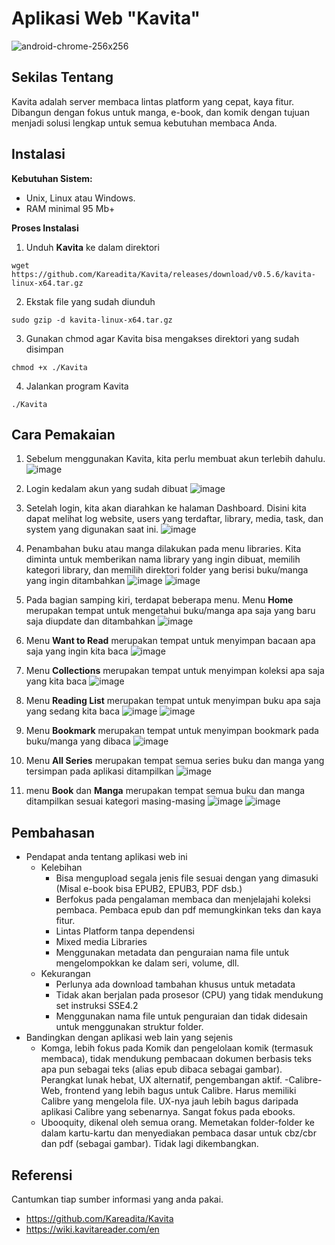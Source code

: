 # Aplikasi Web "Kavita"
![android-chrome-256x256](https://user-images.githubusercontent.com/95085861/196993908-ec7d603c-a279-4d6a-ad71-5eaf52861e0e.png)

## Sekilas Tentang

Kavita adalah server membaca lintas platform yang cepat, kaya fitur. Dibangun dengan fokus untuk manga, e-book, dan komik dengan tujuan menjadi solusi lengkap untuk semua kebutuhan membaca Anda.

## Instalasi

**Kebutuhan Sistem:**
- Unix, Linux atau Windows.
- RAM minimal 95 Mb+

**Proses Instalasi**
1. Unduh **Kavita** ke dalam direktori
```
wget https://github.com/Kareadita/Kavita/releases/download/v0.5.6/kavita-linux-x64.tar.gz
```
2. Ekstak file yang sudah diunduh
```
sudo gzip -d kavita-linux-x64.tar.gz
```
3. Gunakan chmod agar Kavita bisa mengakses direktori yang sudah disimpan
```
chmod +x ./Kavita
```
4. Jalankan program Kavita
```
./Kavita
```


## Cara Pemakaian

1. Sebelum menggunakan Kavita, kita perlu membuat akun terlebih dahulu.
![image](https://user-images.githubusercontent.com/95017091/196713457-6941eecc-2c13-4e67-9ce9-f343e100c280.png)

2. Login kedalam akun yang sudah dibuat
![image](https://user-images.githubusercontent.com/95017091/196713937-96de4bec-adf2-4c52-88f7-29a0ed449cee.png)

3. Setelah login, kita akan diarahkan ke halaman Dashboard. Disini kita dapat melihat log website, users yang terdaftar, library, media, task, dan system yang digunakan saat ini.
![image](https://user-images.githubusercontent.com/95017091/196714356-56188016-1dcf-4eb4-8165-8c5c86b03644.png)

4. Penambahan buku atau manga dilakukan pada menu libraries. Kita diminta untuk memberikan nama library yang ingin dibuat, memilih kategori library, dan memilih direktori folder yang berisi buku/manga yang ingin ditambahkan
![image](https://user-images.githubusercontent.com/95017091/196715404-cce117d6-9f2e-4591-99d6-5ebbeefb1335.png)
![image](https://user-images.githubusercontent.com/95017091/196715492-10a0b9c4-f8ed-4525-a13b-166091f15d17.png)

5. Pada bagian samping kiri, terdapat beberapa menu. Menu **Home** merupakan tempat untuk mengetahui buku/manga apa saja yang baru saja diupdate dan ditambahkan
![image](https://user-images.githubusercontent.com/95017091/196716634-503a4c25-d666-442b-aa2e-87a02cbb7c3a.png)

6. Menu **Want to Read** merupakan tempat untuk menyimpan bacaan apa saja yang ingin kita baca
![image](https://user-images.githubusercontent.com/95017091/196717148-ae3dcc45-dc81-4466-b9ad-ad221e2951f4.png)

7. Menu **Collections** merupakan tempat untuk menyimpan koleksi apa saja yang kita baca
![image](https://user-images.githubusercontent.com/95017091/196717442-e941a4e3-a069-4dc5-b15d-389f888c5359.png)

8. Menu **Reading List** merupakan tempat untuk menyimpan buku apa saja yang sedang kita baca
![image](https://user-images.githubusercontent.com/95017091/196717885-f50c4fbf-1ac3-468e-b265-e32df35cdd1f.png)
![image](https://user-images.githubusercontent.com/95017091/196718134-8f82ab63-59cf-4ece-9792-0159e05d0b34.png)

9. Menu **Bookmark** merupakan tempat untuk menyimpan bookmark pada buku/manga yang dibaca
![image](https://user-images.githubusercontent.com/95017091/196719286-57a9a66a-b618-43f1-b0e5-3e12eda57e19.png)

10. Menu **All Series** merupakan tempat semua series buku dan manga yang tersimpan pada aplikasi ditampilkan
![image](https://user-images.githubusercontent.com/95017091/196719997-83fd8ee0-3f82-456b-979c-4cb8ffb503c8.png)

11. menu **Book** dan **Manga** merupakan tempat semua buku dan manga ditampilkan sesuai kategori masing-masing
![image](https://user-images.githubusercontent.com/95017091/196720353-8327c98e-a3fd-45cc-960a-5522e709528e.png)
![image](https://user-images.githubusercontent.com/95017091/196720433-cd47f7d9-e649-4d23-9b5c-560a87501b62.png)



## Pembahasan

- Pendapat anda tentang aplikasi web ini
    - Kelebihan
        - Bisa mengupload segala jenis file sesuai dengan yang dimasuki (Misal e-book bisa EPUB2, EPUB3, PDF dsb.)
        - Berfokus pada pengalaman membaca dan menjelajahi koleksi pembaca. Pembaca epub dan pdf memungkinkan teks dan kaya fitur.
        - Lintas Platform tanpa dependensi
        - Mixed media Libraries
        - Menggunakan metadata dan penguraian nama file untuk mengelompokkan ke dalam seri, volume, dll.
    - Kekurangan
        - Perlunya ada download tambahan khusus untuk metadata
        - Tidak akan berjalan pada prosesor (CPU) yang tidak mendukung set instruksi SSE4.2
        - Menggunakan nama file untuk penguraian dan tidak didesain untuk menggunakan struktur folder.
- Bandingkan dengan aplikasi web lain yang sejenis
    - Komga, lebih fokus pada Komik dan pengelolaan komik (termasuk membaca), tidak mendukung pembacaan dokumen berbasis teks apa pun sebagai teks (alias epub 
    dibaca sebagai gambar). Perangkat lunak hebat, UX alternatif, pengembangan aktif.
    -Calibre-Web, frontend yang lebih bagus untuk Calibre. Harus memiliki Calibre yang mengelola file. UX-nya jauh lebih bagus daripada aplikasi Calibre yang 
    sebenarnya. Sangat fokus pada ebooks.
    - Ubooquity, dikenal oleh semua orang. Memetakan folder-folder ke dalam kartu-kartu dan menyediakan pembaca dasar untuk cbz/cbr dan pdf (sebagai gambar). 
    Tidak lagi dikembangkan.


## Referensi

Cantumkan tiap sumber informasi yang anda pakai.
- https://github.com/Kareadita/Kavita
- https://wiki.kavitareader.com/en
